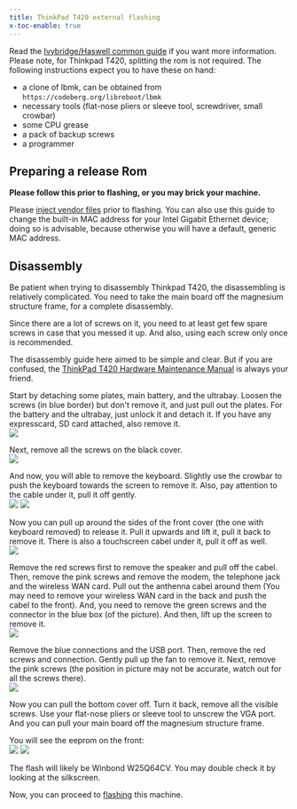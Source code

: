 ```yaml
---
title: ThinkPad T420 external flashing
x-toc-enable: true
---
```


Read the [Ivybridge/Haswell common guide](/docs/install/ivy_has_common.html) if you want more information. Please note, for Thinkpad T420, splitting the rom is not required.
The following instructions expect you to have these on hand:

+ a clone of lbmk, can be obtained from `https://codeberg.org/libreboot/lbmk`
+ necessary tools (flat-nose pliers or sleeve tool, screwdriver, small crowbar)
+ some CPU grease
+ a pack of backup screws
+ a programmer

Preparing a release Rom
-----------------------

**Please follow this prior to flashing, or you may brick your machine.**

Please [inject vendor files](ivy_has_common) prior to flashing. You can also
use this guide to change the built-in MAC address for your Intel Gigabit
Ethernet device; doing so is advisable, because otherwise you will have a
default, generic MAC address.

Disassembly
-----------

Be patient when trying to disassembly Thinkpad T420, the disassembling is relatively complicated. You need to take the main board off the magnesium structure frame, for a complete disassembly.

Since there are a lot of screws on it, you need to at least get few spare screws in case that you messed it up. And also, using each screw only once is recommended.

The disassembly guide here aimed to be simple and clear. But if you are confused, the [ThinkPad T420 Hardware Maintenance Manual](https://web.archive.org/web/20230106040715/https://download.lenovo.com/ibmdl/pub/pc/pccbbs/mobiles_pdf/t420_t420i_hmm.pdf) is always your friend.

Start by detaching some plates, main battery, and the ultrabay. Loosen the screws (in blue border) but don't remove it, and just pull out the plates. For the battery and the ultrabay, just unlock it and detach it. If you have any expresscard, SD card attached, also remove it.\
![](https://av.libreboot.org/t420/t420_back.jpg)

Next, remove all the screws on the black cover.\
![](https://av.libreboot.org/t420/t420_back_detached.jpg)

And now, you will able to remove the keyboard. Slightly use the crowbar to push the keyboard towards the screen to remove it. Also, pay attention to the cable under it, pull it off gently.\
![](https://av.libreboot.org/t420/t420_keyboard_removal.jpg)
![](https://av.libreboot.org/t420/t420_keyboard_cabel.jpg)

Now you can pull up around the sides of the front cover (the one with keyboard removed) to release it. Pull it upwards and lift it, pull it back to remove it. There is also a touchscreen cabel under it, pull it off as well.\
![](https://av.libreboot.org/t420/t420_side_lift.jpg)

Remove the red screws first to remove the speaker and pull off the cabel. Then, remove the pink screws and remove the modem, the telephone jack and the wireless WAN card. Pull out the anthenna cabel around them (You may need to remove your wireless WAN card in the back and push the cabel to the front). And, you need to remove the green screws and the connector in the blue box (of the picture). And then, lift up the screen to remove it.\
![](https://av.libreboot.org/t420/t420_under.jpg)

Remove the blue connections and the USB port. Then, remove the red screws and connection. Gently pull up the fan to remove it. Next, remove the pink screws (the position in picture may not be accurate, watch out for all the screws there).\
![](https://av.libreboot.org/t420/t420_screen_removed.jpg)

Now you can pull the bottom cover off. Turn it back, remove all the visible screws. Use your flat-nose pliers or sleeve tool to unscrew the VGA port. And you can pull your main board off the magnesium structure frame.

You will see the eeprom on the front:\
![](https://av.libreboot.org/t420/t420_board_front.jpg)
![](https://av.libreboot.org/t420/t420_board_front_eeprom.jpg)

The flash will likely be Winbond W25Q64CV. You may double check it by looking at the silkscreen.

Now, you can proceed to [flashing](/docs/install/spi.html) this machine.
